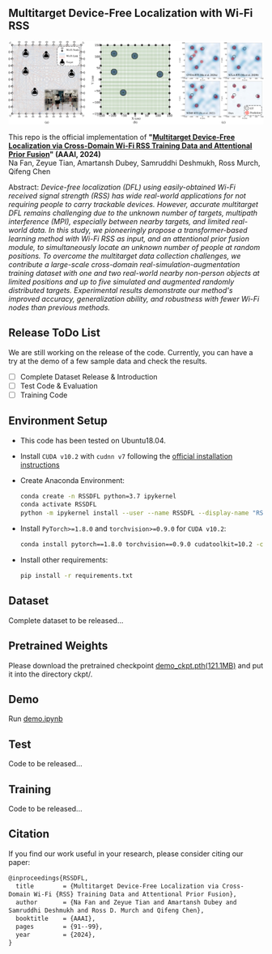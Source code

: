 ## Multitarget Device-Free Localization with Wi-Fi RSS

![Teaser image](./doc/fig_intro.png)

This repo is the official implementation of 
**"[Multitarget Device-Free Localization via Cross-Domain Wi-Fi RSS Training Data and Attentional Prior Fusion](https://ojs.aaai.org/index.php/AAAI/article/view/27759)" (AAAI, 2024)**<br>
Na Fan, Zeyue Tian, Amartansh Dubey, Samruddhi Deshmukh, Ross Murch, Qifeng Chen<br>

Abstract: *Device-free localization (DFL) using easily-obtained Wi-Fi received signal strength (RSS) has wide real-world applications for not requiring people to carry trackable devices.
However, accurate multitarget DFL remains challenging due to the unknown number of targets, multipath interference (MPI), especially between nearby targets, and limited real-world data. 
In this study, we pioneeringly propose a transformer-based learning method with Wi-Fi RSS as input, and an attentional prior fusion module, to simultaneously locate an unknown number of people at random positions. 
To overcome the multitarget data collection challenges, we contribute a large-scale cross-domain real-simulation-augmentation training dataset with one and two real-world nearby non-person objects at limited positions and up to five simulated and augmented randomly distributed targets.
Experimental results demonstrate our method's improved accuracy, generalization ability, and robustness with fewer Wi-Fi nodes than previous methods.*

## Release ToDo List
We are still working on the release of the code. Currently, you can have a try at the demo of a few sample data and check the results. 
- [ ] Complete Dataset Release & Introduction
- [ ] Test Code & Evaluation
- [ ] Training Code

## Environment Setup
- This code has been tested on Ubuntu18.04. 

- Install `CUDA v10.2` with `cudnn v7` following
  the [official installation instructions](https://docs.nvidia.com/cuda/cuda-installation-guide-linux/index.html)

- Create Anaconda Environment:
  ```bash
  conda create -n RSSDFL python=3.7 ipykernel
  conda activate RSSDFL
  python -m ipykernel install --user --name RSSDFL --display-name "RSSDFL"
  ```

- Install `PyTorch>=1.8.0` and `torchvision>=0.9.0` for `CUDA v10.2`:
  ```bash
  conda install pytorch==1.8.0 torchvision==0.9.0 cudatoolkit=10.2 -c pytorch
  ```

- Install other requirements:
  ```bash
  pip install -r requirements.txt
  ```

## Dataset
Complete dataset to be released...

## Pretrained Weights
Please download the pretrained checkpoint [demo_ckpt.pth(121.1MB)](https://hkustconnect-my.sharepoint.com/:u:/g/personal/nfanaa_connect_ust_hk/ETxsj4MLGt9FvaL8bkem04MB7fnP2WsBrbeMA1EYN7Dyrw?e=WKoy19) and put it into the directory ckpt/. 

## Demo
Run [demo.ipynb](https://github.com/FionaFN/MultiTarget_WiFi_DFL/blob/main/demo.ipynb)

## Test
Code to be released...

## Training
Code to be released...

## Citation
If you find our work useful in your research, please consider citing our paper:

```
@inproceedings{RSSDFL,
  title        = {Multitarget Device-Free Localization via Cross-Domain Wi-Fi {RSS} Training Data and Attentional Prior Fusion},
  author       = {Na Fan and Zeyue Tian and Amartansh Dubey and Samruddhi Deshmukh and Ross D. Murch and Qifeng Chen},                  
  booktitle    = {AAAI},
  pages        = {91--99},
  year         = {2024},
}
```
